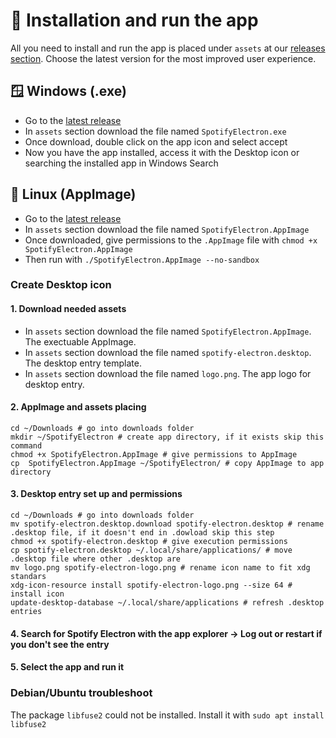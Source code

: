 # 👱 Installation and run the app

All you need to install and run the app is placed under `assets` at our [releases section](https://github.com/AntonioMrtz/SpotifyElectron/releases). Choose the latest version for the most improved user experience.

## 🪟 Windows (.exe)

* Go to the [latest release](https://github.com/AntonioMrtz/SpotifyElectron/releases)
* In `assets` section download the file named `SpotifyElectron.exe`
* Once download, double click on the app icon and select accept
* Now you have the app installed, access it with the Desktop icon or searching the installed app in Windows Search

## 🐧 Linux (AppImage)

* Go to the [latest release](https://github.com/AntonioMrtz/SpotifyElectron/releases)
* In `assets` section download the file named `SpotifyElectron.AppImage`
* Once downloaded, give permissions to the `.AppImage` file with `chmod +x SpotifyElectron.AppImage`
* Then run with `./SpotifyElectron.AppImage --no-sandbox`

### Create Desktop icon

#### 1. Download needed assets

* In `assets` section download the file named `SpotifyElectron.AppImage`. The exectuable AppImage.
* In `assets` section download the file named `spotify-electron.desktop`. The desktop entry template.
* In `assets` section download the file named `logo.png`. The app logo for desktop entry.

#### 2. AppImage and assets placing

```console
cd ~/Downloads # go into downloads folder
mkdir ~/SpotifyElectron # create app directory, if it exists skip this command
chmod +x SpotifyElectron.AppImage # give permissions to AppImage
cp  SpotifyElectron.AppImage ~/SpotifyElectron/ # copy AppImage to app directory
```

#### 3. Desktop entry set up and permissions

```console
cd ~/Downloads # go into downloads folder
mv spotify-electron.desktop.download spotify-electron.desktop # rename .desktop file, if it doesn't end in .dowload skip this step
chmod +x spotify-electron.desktop # give execution permissions
cp spotify-electron.desktop ~/.local/share/applications/ # move .desktop file where other .desktop are
mv logo.png spotify-electron-logo.png # rename icon name to fit xdg standars
xdg-icon-resource install spotify-electron-logo.png --size 64 # install icon
update-desktop-database ~/.local/share/applications # refresh .desktop entries
```

#### 4. Search for Spotify Electron with the app explorer -> Log out or restart if you don't see the entry

#### 5. Select the app and run it


### Debian/Ubuntu troubleshoot

The package `libfuse2` could not be installed. Install it with `sudo apt install libfuse2`
